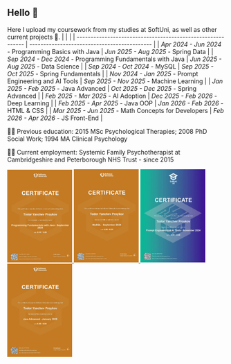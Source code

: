 ## Hello 👋 
Here I upload my coursework from my studies at SoftUni, as well as other current projects 🚀.
|                                                             |                                              |
| ----------------------------------------------------------- | -------------------------------------------- |
| *Apr 2024 - Jun 2024* - Programming Basics with Java        | *Jun 2025 - Aug 2025* - Spring Data          |
| *Sep 2024 - Dec 2024* - Programming Fundamentals with Java  | *Jun 2025 - Aug 2025* - Data Science         |
| *Sep 2024 - Oct 2024* - MySQL                               | *Sep 2025 - Oct 2025* - Spring Fundamentals  |
| *Nov 2024 - Jan 2025* - Prompt Engineering and AI Tools     | *Sep 2025 - Nov 2025* - Machine Learning     |
| *Jan 2025 - Feb 2025* - Java Advanced                       | *Oct 2025 - Dec 2025* - Spring Advanced      |
| *Feb 2025 - Mar 2025* - AI Adoption                         | *Dec 2025 - Feb 2026* - Deep Learning        |
| *Feb 2025 - Apr 2025* - Java OOP                            | *Jan 2026 - Feb 2026* - HTML & CSS           |
| *Mar 2025 - Jun 2025* - Math Concepts for Developers        | *Feb 2026 - Apr 2026* - JS Front-End         |

👨‍🎓 Previous education: 2015 MSc Psychological Therapies; 2008 PhD Social Work; 1994 MA Clinical Psychology

🧑‍💼 Current employment: Systemic Family Psychotherapist at Cambridgeshire and Peterborough NHS Trust - since 2015

<a href="https://github.com/tproykov/certificates/blob/main/Programming%20Fundamentals%20with%20Java%20-%20September%202024.jpeg">
  <img src="https://github.com/tproykov/certificates/blob/main/Programming%20Fundamentals%20with%20Java%20-%20September%202024.jpeg" width="150">
</a>

<a href="https://github.com/tproykov/certificates/blob/main/MySQL%20-%20September%202024%20-%20Certificate.jpeg">
  <img src="https://github.com/tproykov/certificates/blob/main/MySQL%20-%20September%202024%20-%20Certificate.jpeg" width="150">
</a>

<a href="https://github.com/tproykov/certificates/blob/main/Prompt%20Engineering%20%26%20AI%20Tools%20-%20November%202024%20-%20Certificate.jpg">
  <img src="https://github.com/tproykov/certificates/blob/main/Prompt%20Engineering%20%26%20AI%20Tools%20-%20November%202024%20-%20Certificate.jpg" width="150">
</a>

<a href="https://github.com/tproykov/certificates/blob/main/Java_Advanced%20-%20January%202025%20-%20Certificate.jpeg">
  <img src="https://github.com/tproykov/certificates/blob/main/Java_Advanced%20-%20January%202025%20-%20Certificate.jpeg" width="150">
</a>

<!--
**tproykov/tproykov** is a ✨ _special_ ✨ repository because its `README.md` (this file) appears on your GitHub profile.

Here are some ideas to get you started:

- 🔭 I’m currently working on ...
- 🌱 I’m currently learning ...
- 👯 I’m looking to collaborate on ...
- 🤔 I’m looking for help with ...
- 💬 Ask me about ...
- 📫 How to reach me: ...
- 😄 Pronouns: ...
- ⚡ Fun fact: ...
-->

